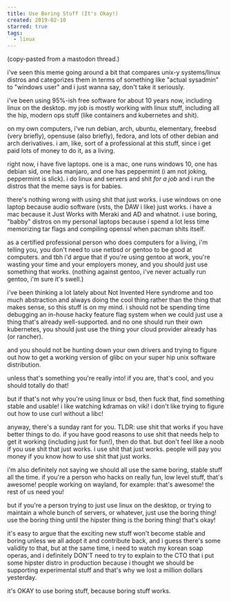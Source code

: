 ```yaml
---
title: Use Boring Stuff (It's Okay!)
created: 2019-02-10
starred: true
tags:
  - linux
---
```


(copy-pasted from a mastodon thread.)

i've seen this meme going around a bit that compares unix-y systems/linux
distros and categorizes them in terms of something like "actual sysadmin" to
"windows user" and i just wanna say, don't take it seriously.

i've been using 95%-ish free software for about 10 years now, including linux
on the desktop. my job is mostly working with linux stuff, including all the
hip, modern ops stuff (like containers and kubernetes and shit).

on my own computers, i've run debian, arch, ubuntu, elementary, freebsd (very
briefly), opensuse (also briefly), fedora, and lots of other debian and arch
derivatives. i am, like, sort of a professional at this stuff, since i get
paid lots of money to do it, as a living.

right now, i have five laptops. one is a mac, one runs windows 10, one has
debian sid, one has manjaro, and one has peppermint (i am not joking,
peppermint is slick). i do linux and servers and shit _for a job_ and i run
the distros that the meme says is for babies.

there's nothing wrong with using shit that just works. i use windows on one
laptop because audio software (vsts, the DAW i like) just works. i have a mac
because it Just Works with Meraki and AD and whatnot. i use boring, "babby"
distros on my personal laptops because i spend a lot less time memorizing tar
flags and compiling openssl when pacman shits itself.

as a certified professional person who does computers for a living, i'm
telling you, you don't need to use netbsd or gentoo to be good at computers.
and tbh i'd argue that if you're using gentoo at work, you're wasting your
time and your employers money, and you should just use something that works.
(nothing against gentoo, i've never actually run gentoo, i'm sure it's swell.)

i've been thinking a lot lately about Not Invented Here syndrome and too much
abstraction and always doing the cool thing rather than the thing that makes
sense, so this stuff is on my mind. i should not be spending time debugging an
in-house hacky feature flag system when we could just use a thing that's
already well-supported. and no one should run their own kubernetes, you should
just use the thing your cloud provider already has (or rancher).

and you should not be hunting down your own drivers and trying to figure out
how to get a working version of glibc on your super hip unix software
distribution.

unless that's something you're really into! if you are, that's cool, and you
should totally do that!

but if that's not why you're using linux or bsd, then fuck that, find
something stable and usable! i like watching kdramas on viki! i don't like
trying to figure out how to use curl without a libc!

anyway, there's a sunday rant for you. TLDR: use shit that works if you have
better things to do. if you have good reasons to use shit that needs help to
get it working (including just for fun!), then do that. but don't feel like a
noob if you use shit that just works. i use shit that just works. people will
pay you money if you know how to use shit that just works.

i'm also definitely not saying we should all use the same boring, stable stuff
all the time. if you're a person who hacks on really fun, low level stuff,
that's awesome! people working on wayland, for example: that's awesome! the
rest of us need you!

but if you're a person trying to just use linux on the desktop, or trying to
maintain a whole bunch of servers, or whatever, just use the boring thing! use
the boring thing until the hipster thing is the boring thing! that's okay!

it's easy to argue that the exciting new stuff won't become stable and boring
unless we all adopt it and contribute back, and i guess there's some validity
to that, but at the same time, i need to watch my korean soap operas, and i
definitely DON'T need to try to explain to the CTO that i put some hipster
distro in production because i thought we should be supporting experimental
stuff and that's why we lost a million dollars yesterday.

it's OKAY to use boring stuff, because boring stuff works.
